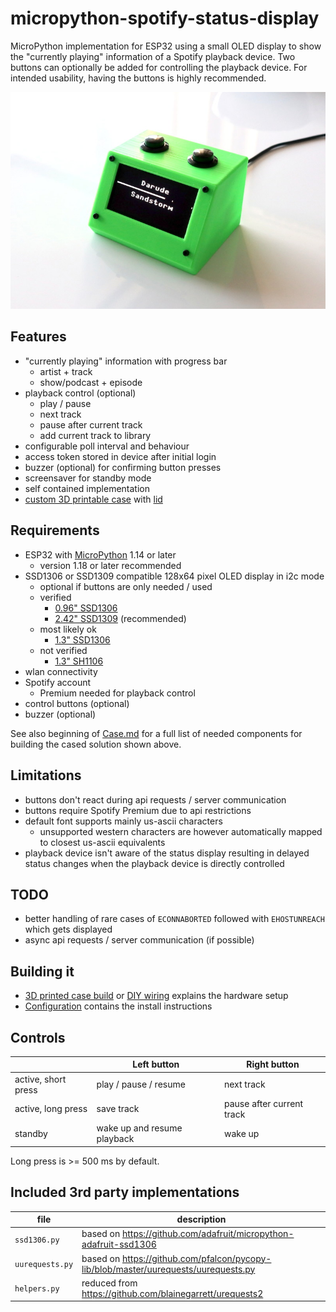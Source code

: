 # micropython-spotify-status-display

MicroPython implementation for ESP32 using a small OLED display to show the "currently playing" information of a Spotify playback device. Two buttons can optionally be added for controlling the playback device. For intended usability, having the buttons is highly recommended.

![2.42" OLED in 3D printed case](images/2_42inch_oled_in_case.jpg)

## Features

- "currently playing" information with progress bar
  - artist + track
  - show/podcast + episode
- playback control (optional)
  - play / pause
  - next track
  - pause after current track
  - add current track to library
- configurable poll interval and behaviour
- access token stored in device after initial login
- buzzer (optional) for confirming button presses
- screensaver for standby mode
- self contained implementation
- [custom 3D printable case](stl/case.stl) with [lid](stl/lid.stl)

## Requirements

- ESP32 with [MicroPython](https://micropython.org/) 1.14 or later
  - version 1.18 or later recommended
- SSD1306 or SSD1309 compatible 128x64 pixel OLED display in i2c mode
  - optional if buttons are only needed / used
  - verified
    - [0.96" SSD1306](https://www.google.com/search?q=128x64+oled+i2c+0.96+ssd1306)
    - [2.42" SSD1309](https://www.google.com/search?q=128x64+oled+i2c+2.42+ssd1309) (recommended)
  - most likely ok
    - [1.3" SSD1306](https://www.google.com/search?q=128x64+oled+i2c+1.3+ssd1306)
  - not verified
    - [1.3" SH1106](https://www.google.com/search?q=128x64+oled+i2c+1.3+sh1106)
- wlan connectivity
- Spotify account
  - Premium needed for playback control
- control buttons (optional)
- buzzer (optional)

See also beginning of [Case.md](Case.md) for a full list of needed components for building the cased solution shown above.

## Limitations

- buttons don't react during api requests / server communication
- buttons require Spotify Premium due to api restrictions
- default font supports mainly us-ascii characters
  - unsupported western characters are however automatically mapped to closest us-ascii equivalents
- playback device isn't aware of the status display resulting in delayed status changes when the playback device is directly controlled

## TODO

- better handling of rare cases of `ECONNABORTED` followed with `EHOSTUNREACH` which gets displayed
- async api requests / server communication (if possible)

## Building it

- [3D printed case build](Case.md) or [DIY wiring](Wiring.md) explains the hardware setup
- [Configuration](Configuration.md) contains the install instructions

## Controls

| | Left button | Right button |
| --- | --- | --- |
| active, short press | play / pause / resume | next track |
| active, long press | save track | pause after current track |
| standby | wake up and resume playback | wake up |

Long press is >= 500 ms by default.

## Included 3rd party implementations

| file | description |
| --- | --- |
| `ssd1306.py` | based on <https://github.com/adafruit/micropython-adafruit-ssd1306> |
| `uurequests.py` | based on <https://github.com/pfalcon/pycopy-lib/blob/master/uurequests/uurequests.py> |
| `helpers.py` | reduced from <https://github.com/blainegarrett/urequests2> |
